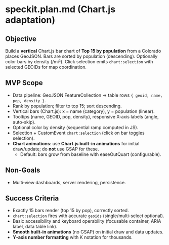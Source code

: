 # speckit.plan.md (Chart.js adaptation)

## Objective
Build a **vertical** Chart.js bar chart of **Top 15 by population** from a Colorado places GeoJSON.
Bars are sorted by population (descending). Optionally color bars by density (/mi²).
Click selection emits `chart:selection` with selected GEOIDs for map coordination.

## MVP Scope
- Data pipeline: GeoJSON FeatureCollection → table rows `{ geoid, name, pop, density }`.
- Rank by population; filter to top 15; sort descending.
- Vertical bars (Chart.js): x = name (category), y = population (linear).
- Tooltips (name, GEOID, pop, density), responsive X‑axis labels (angle, auto-skip).
- Optional color by density (sequential ramp computed in JS).
- Selection + CustomEvent `chart:selection` (click on bar toggles selection).
- **Chart animations**: use **Chart.js built‑in animations** for initial draw/update; do **not** use GSAP for these.
  - Default: bars grow from baseline with easeOutQuart (configurable).

## Non‑Goals
- Multi‑view dashboards, server rendering, persistence.

## Success Criteria
- Exactly 15 bars render (top 15 by pop), correctly sorted.
- `chart:selection` fires with accurate `geoids` (single/multi-select optional).
- Basic accessibility and keyboard operability (focusable container, ARIA label, data table link).
- **Smooth built‑in animations** (no GSAP) on initial draw and data updates.
- **Y‑axis number formatting** with K notation for thousands.

